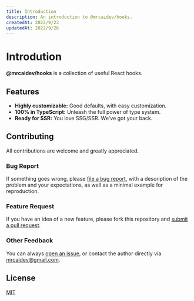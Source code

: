 ```yaml
---
title: Introduction
description: An introduction to @mrcaidev/hooks.
createdAt: 2022/9/23
updatedAt: 2022/9/26
---
```


# Introdution

**@mrcaidev/hooks** is a collection of useful React hooks.

## Features

- **Highly customizable:** Good defaults, with easy customization.
- **100% in TypeScript:** Unleash the full power of type system.
- **Ready for SSR:** You love SSG/SSR. We've got your back.

## Contributing

All contributions are welcome and greatly appreciated.

### Bug Report

If something goes wrong, please [file a bug report](https://github.com/mrcaidev/hooks/issues), with a description of the problem and your expectations, as well as a minimal example for reproduction.

### Feature Request

If you have an idea of a new feature, please fork this repository and [submit a pull request](https://github.com/mrcaidev/hooks/pulls).

### Other Feedback

You can always [open an issue](https://github.com/mrcaidev/hooks/issues), or contact the author directly via [mrcaidev@gmail.com](mailto:mrcaidev@gmail.com).

## License

[MIT](https://github.com/mrcaidev/hooks/tree/master/LICENSE)
